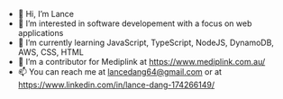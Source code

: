 - 👋 Hi, I’m Lance
- 👀 I’m interested in software developement with a focus on web applications
- 🌱 I’m currently learning JavaScript, TypeScript, NodeJS, DynamoDB, AWS, CSS, HTML
- 💞️ I’m a contributor for Mediplink at https://www.mediplink.com.au/
- 📫 You can reach me at lancedang64@gmail.com or at https://www.linkedin.com/in/lance-dang-174266149/

<!---
lancedang64/lancedang64 is a ✨ special ✨ repository because its `README.md` (this file) appears on your GitHub profile.
You can click the Preview link to take a look at your changes.
--->
